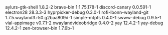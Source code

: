 aylurs-gtk-shell 1.8.2-2
brave-bin 1:1.75.178-1
discord-canary 0.0.591-1
electron28 28.3.3-3
hyprpicker-debug 0.3.0-1
rofi-lbonn-wayland-git 1.7.5.wayland3.r50.g2baa809d-1
simple-mtpfs 0.4.0-1
swww-debug 0.9.5-1
vial-appimage v0.7.1-2
xwaylandvideobridge 0.4.0-2
yay 12.4.2-1
yay-debug 12.4.2-1
zen-browser-bin 1.7.6b-1
